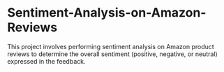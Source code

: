 # Sentiment-Analysis-on-Amazon-Reviews
This project involves performing sentiment analysis on Amazon product reviews to determine the overall sentiment (positive, negative, or neutral) expressed in the feedback. 
